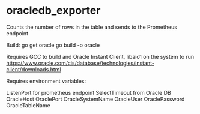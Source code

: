 # oracledb_exporter

Counts the number of rows in the table and sends to the Prometheus endpoint

Build:
go get oracle
go build -o oracle

Requires GCC to build and Oracle Instant Client, libaio1 on the system to run
https://www.oracle.com/cis/database/technologies/instant-client/downloads.html


Requires environment variables:

ListenPort for prometheus endpoint
SelectTimeout from Oracle DB
OracleHost
OraclePort
OracleSystemName
OracleUser
OraclePassword
OracleTableName

